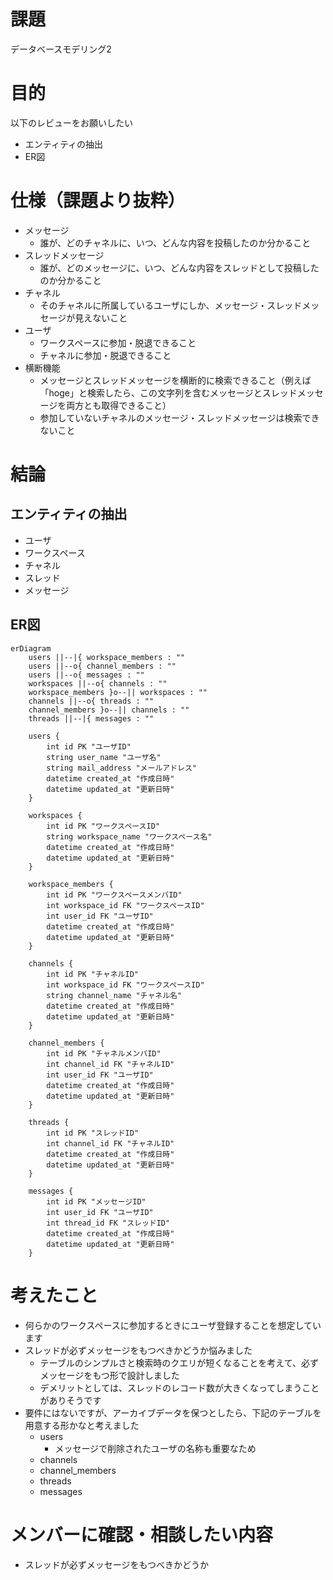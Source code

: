 # 課題
データベースモデリング2

# 目的
以下のレビューをお願いしたい
- エンティティの抽出
- ER図

# 仕様（課題より抜粋）
- メッセージ
    - 誰が、どのチャネルに、いつ、どんな内容を投稿したのか分かること
- スレッドメッセージ
    - 誰が、どのメッセージに、いつ、どんな内容をスレッドとして投稿したのか分かること
- チャネル
    - そのチャネルに所属しているユーザにしか、メッセージ・スレッドメッセージが見えないこと
- ユーザ
    - ワークスペースに参加・脱退できること
    - チャネルに参加・脱退できること
- 横断機能
    - メッセージとスレッドメッセージを横断的に検索できること（例えば「hoge」と検索したら、この文字列を含むメッセージとスレッドメッセージを両方とも取得できること）
    - 参加していないチャネルのメッセージ・スレッドメッセージは検索できないこと

# 結論
## エンティティの抽出
- ユーザ
- ワークスペース
- チャネル
- スレッド
- メッセージ

## ER図
```mermaid
erDiagram
    users ||--|{ workspace_members : ""
    users ||--o{ channel_members : ""
    users ||--o{ messages : ""
    workspaces ||--o{ channels : ""
    workspace_members }o--|| workspaces : ""
    channels ||--o{ threads : ""
    channel_members }o--|| channels : ""
    threads ||--|{ messages : ""

    users {
        int id PK "ユーザID"
        string user_name "ユーザ名"
        string mail_address "メールアドレス"
        datetime created_at "作成日時"
        datetime updated_at "更新日時"
    }

    workspaces {
        int id PK "ワークスペースID"
        string workspace_name "ワークスペース名"
        datetime created_at "作成日時"
        datetime updated_at "更新日時"
    }

    workspace_members {
        int id PK "ワークスペースメンバID"
        int workspace_id FK "ワークスペースID"
        int user_id FK "ユーザID"
        datetime created_at "作成日時"
        datetime updated_at "更新日時"
    }

    channels {
        int id PK "チャネルID"
        int workspace_id FK "ワークスペースID"
        string channel_name "チャネル名"
        datetime created_at "作成日時"
        datetime updated_at "更新日時"
    }

    channel_members {
        int id PK "チャネルメンバID"
        int channel_id FK "チャネルID"
        int user_id FK "ユーザID"
        datetime created_at "作成日時"
        datetime updated_at "更新日時"
    }

    threads {
        int id PK "スレッドID"
        int channel_id FK "チャネルID"
        datetime created_at "作成日時"
        datetime updated_at "更新日時"
    }

    messages {
        int id PK "メッセージID"
        int user_id FK "ユーザID"
        int thread_id FK "スレッドID"
        datetime created_at "作成日時"
        datetime updated_at "更新日時"
    }
```

# 考えたこと
- 何らかのワークスペースに参加するときにユーザ登録することを想定しています
- スレッドが必ずメッセージをもつべきかどうか悩みました
    - テーブルのシンプルさと検索時のクエリが短くなることを考えて、必ずメッセージをもつ形で設計しました
    - デメリットとしては、スレッドのレコード数が大きくなってしまうことがありそうです
- 要件にはないですが、アーカイブデータを保つとしたら、下記のテーブルを用意する形かなと考えました
    - users
        - メッセージで削除されたユーザの名称も重要なため
    - channels
    - channel_members
    - threads
    - messages

# メンバーに確認・相談したい内容
- スレッドが必ずメッセージをもつべきかどうか
